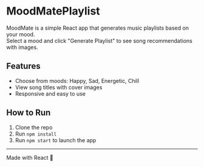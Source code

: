 # MoodMatePlaylist

MoodMate is a simple React app that generates music playlists based on your mood.  
Select a mood and click "Generate Playlist" to see song recommendations with images.

## Features
- Choose from moods: Happy, Sad, Energetic, Chill  
- View song titles with cover images  
- Responsive and easy to use

## How to Run
1. Clone the repo  
2. Run `npm install`  
3. Run `npm start` to launch the app

---

Made with React 💙

